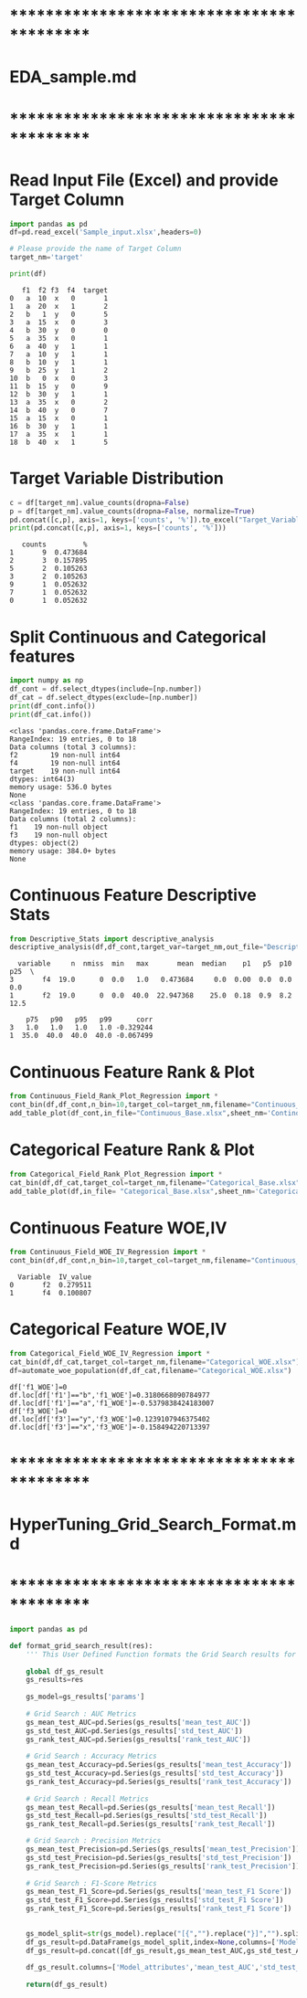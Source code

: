 




# *****************************************
# EDA_sample.md
 # *****************************************
# Read Input File (Excel) and provide Target Column


```python
import pandas as pd
df=pd.read_excel('Sample_input.xlsx',headers=0)

# Please provide the name of Target Column
target_nm='target'
```


```python
print(df)
```

       f1  f2 f3  f4  target
    0   a  10  x   0       1
    1   a  20  x   1       2
    2   b   1  y   0       5
    3   a  15  x   0       3
    4   b  30  y   0       0
    5   a  35  x   0       1
    6   a  40  y   1       1
    7   a  10  y   1       1
    8   b  10  y   1       1
    9   b  25  y   1       2
    10  b   0  x   0       3
    11  b  15  y   0       9
    12  b  30  y   1       1
    13  a  35  x   0       2
    14  b  40  y   0       7
    15  a  15  x   0       1
    16  b  30  y   1       1
    17  a  35  x   1       1
    18  b  40  x   1       5
    

# Target Variable Distribution


```python
c = df[target_nm].value_counts(dropna=False)
p = df[target_nm].value_counts(dropna=False, normalize=True)
pd.concat([c,p], axis=1, keys=['counts', '%']).to_excel("Target_Variable_Distribution.xlsx", header=True)
print(pd.concat([c,p], axis=1, keys=['counts', '%']))
```

       counts         %
    1       9  0.473684
    2       3  0.157895
    5       2  0.105263
    3       2  0.105263
    9       1  0.052632
    7       1  0.052632
    0       1  0.052632
    

# Split Continuous and Categorical features


```python
import numpy as np
df_cont = df.select_dtypes(include=[np.number])
df_cat = df.select_dtypes(exclude=[np.number]) 
print(df_cont.info())
print(df_cat.info())
```

    <class 'pandas.core.frame.DataFrame'>
    RangeIndex: 19 entries, 0 to 18
    Data columns (total 3 columns):
    f2        19 non-null int64
    f4        19 non-null int64
    target    19 non-null int64
    dtypes: int64(3)
    memory usage: 536.0 bytes
    None
    <class 'pandas.core.frame.DataFrame'>
    RangeIndex: 19 entries, 0 to 18
    Data columns (total 2 columns):
    f1    19 non-null object
    f3    19 non-null object
    dtypes: object(2)
    memory usage: 384.0+ bytes
    None
    

# Continuous Feature Descriptive Stats


```python
from Descriptive_Stats import descriptive_analysis
descriptive_analysis(df,df_cont,target_var=target_nm,out_file="Descriptive_Stats_Continuous.xlsx")
```

      variable     n  nmiss  min   max       mean  median    p1   p5  p10   p25  \
    3       f4  19.0      0  0.0   1.0   0.473684     0.0  0.00  0.0  0.0   0.0   
    1       f2  19.0      0  0.0  40.0  22.947368    25.0  0.18  0.9  8.2  12.5   
    
        p75   p90   p95   p99      corr  
    3   1.0   1.0   1.0   1.0 -0.329244  
    1  35.0  40.0  40.0  40.0 -0.067499  
    

# Continuous Feature Rank & Plot


```python
from Continuous_Field_Rank_Plot_Regression import *
cont_bin(df,df_cont,n_bin=10,target_col=target_nm,filename="Continuous_Base.xlsx")        
add_table_plot(df_cont,in_file="Continuous_Base.xlsx",sheet_nm='Continous',target_col=target_nm,out_file="Continuous_Rank_Plot.xlsx")
```

# Categorical Feature Rank & Plot


```python
from Categorical_Field_Rank_Plot_Regression import *
cat_bin(df,df_cat,target_col=target_nm,filename="Categorical_Base.xlsx")       
add_table_plot(df,in_file= "Categorical_Base.xlsx",sheet_nm='Categorical',target_col=target_nm,out_file="Categorical_Rank_Plot.xlsx")
```

# Continuous Feature WOE,IV


```python
from Continuous_Field_WOE_IV_Regression import *
cont_bin(df,df_cont,n_bin=10,target_col=target_nm,filename="Continuous_WOE.xlsx")
```

      Variable  IV_value
    0       f2  0.279511
    1       f4  0.100807
    

# Categorical Feature WOE,IV


```python
from Categorical_Field_WOE_IV_Regression import * 
cat_bin(df,df_cat,target_col=target_nm,filename="Categorical_WOE.xlsx")
df=automate_woe_population(df,df_cat,filename="Categorical_WOE.xlsx")
```

    df['f1_WOE']=0
    df.loc[df['f1']=="b",'f1_WOE']=0.3180668090784977
    df.loc[df['f1']=="a",'f1_WOE']=-0.5379838424183007
    df['f3_WOE']=0
    df.loc[df['f3']=="y",'f3_WOE']=0.1239107946375402
    df.loc[df['f3']=="x",'f3_WOE']=-0.158494220713397
    

 # *****************************************
# HyperTuning_Grid_Search_Format.md
 # *****************************************
```python
import pandas as pd 

def format_grid_search_result(res):
    ''' This User Defined Function formats the Grid Search results for better readability '''
    
    global df_gs_result
    gs_results=res
    
    gs_model=gs_results['params']
    
    # Grid Search : AUC Metrics
    gs_mean_test_AUC=pd.Series(gs_results['mean_test_AUC'])
    gs_std_test_AUC=pd.Series(gs_results['std_test_AUC'])
    gs_rank_test_AUC=pd.Series(gs_results['rank_test_AUC'])
    
    # Grid Search : Accuracy Metrics
    gs_mean_test_Accuracy=pd.Series(gs_results['mean_test_Accuracy'])
    gs_std_test_Accuracy=pd.Series(gs_results['std_test_Accuracy'])
    gs_rank_test_Accuracy=pd.Series(gs_results['rank_test_Accuracy'])
    
    # Grid Search : Recall Metrics
    gs_mean_test_Recall=pd.Series(gs_results['mean_test_Recall'])
    gs_std_test_Recall=pd.Series(gs_results['std_test_Recall'])
    gs_rank_test_Recall=pd.Series(gs_results['rank_test_Recall'])

    # Grid Search : Precision Metrics
    gs_mean_test_Precision=pd.Series(gs_results['mean_test_Precision'])
    gs_std_test_Precision=pd.Series(gs_results['std_test_Precision'])
    gs_rank_test_Precision=pd.Series(gs_results['rank_test_Precision'])
    
    # Grid Search : F1-Score Metrics
    gs_mean_test_F1_Score=pd.Series(gs_results['mean_test_F1 Score'])
    gs_std_test_F1_Score=pd.Series(gs_results['std_test_F1 Score'])
    gs_rank_test_F1_Score=pd.Series(gs_results['rank_test_F1 Score'])   

    
    gs_model_split=str(gs_model).replace("[{","").replace("}]","").split('}, {')
    df_gs_result=pd.DataFrame(gs_model_split,index=None,columns=['Model_attributes'])
    df_gs_result=pd.concat([df_gs_result,gs_mean_test_AUC,gs_std_test_AUC,gs_rank_test_AUC,gs_mean_test_Accuracy,gs_std_test_Accuracy,gs_rank_test_Accuracy,gs_mean_test_Recall,gs_std_test_Recall,gs_rank_test_Recall,gs_mean_test_Precision,gs_std_test_Precision,gs_rank_test_Precision,gs_mean_test_F1_Score,gs_std_test_F1_Score,gs_rank_test_F1_Score],axis=1)
    
    df_gs_result.columns=['Model_attributes','mean_test_AUC','std_test_AUC','rank_test_AUC','mean_test_Accuracy','std_test_Accuracy','rank_test_Accuracy','mean_test_Recall','std_test_Recall','rank_test_Recall','mean_test_Precision','std_test_Precision','rank_test_Precision','mean_test_F1_Score','std_test_F1_Score','rank_test_F1_Score']
    
    return(df_gs_result) 


```

